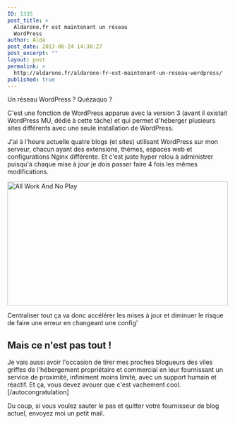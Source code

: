 ```yaml
---
ID: 1335
post_title: >
  Aldarone.fr est maintenant un réseau
  WordPress
author: Alda
post_date: 2013-06-24 14:30:27
post_excerpt: ""
layout: post
permalink: >
  http://aldarone.fr/aldarone-fr-est-maintenant-un-reseau-wordpress/
published: true
---
```

Un réseau WordPress ? Quézaquo ?

C'est une fonction de WordPress apparue avec la version 3 (avant il existait WordPress MU, dédié à cette tâche) et qui permet d'héberger plusieurs sites différents avec une seule installation de WordPress.

J'ai à l'heure actuelle quatre blogs (et sites) utilisant WordPress sur mon serveur, chacun ayant des extensions, thèmes, espaces web et configurations Nginx différente. Et c'est juste hyper relou à administrer puisqu'à chaque mise à jour je dois passer faire 4 fois les mêmes modifications.

<img src="http://aldarone.fr/wp-content/uploads/2013/06/AllWorkAndNoPlay.gif" alt="All Work And No Play" width="500" height="281" class="aligncenter size-full wp-image-1338" />

Centraliser tout ça va donc accélérer les mises à jour et diminuer le risque de faire une erreur en changeant une config'

<h2>Mais ce n'est pas tout !</h2>

Je vais aussi avoir l'occasion de tirer mes proches blogueurs des viles griffes de l'hébergement propriétaire et commercial en leur fournissant un service de proximité, infiniment moins limité, avec un support humain et réactif. Et ça, vous devez avouer que c'est vachement cool. [/autocongratulation]

Du coup, si vous voulez sauter le pas et quitter votre fournisseur de blog actuel, envoyez moi un petit mail.